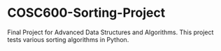 # COSC600-Sorting-Project
Final Project for Advanced Data Structures and Algorithms. This project tests various sorting algorithms in Python.
